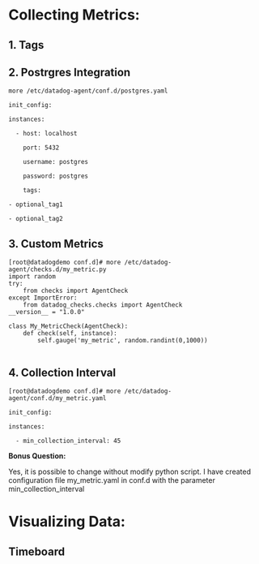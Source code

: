 # Collecting Metrics:

## 1. Tags

## 2. Postrgres Integration
```
more /etc/datadog-agent/conf.d/postgres.yaml

init_config:

instances:

  - host: localhost
  
    port: 5432
    
    username: postgres
    
    password: postgres
    
    tags:
    
- optional_tag1
      
- optional_tag2
```

## 3. Custom Metrics
```
[root@datadogdemo conf.d]# more /etc/datadog-agent/checks.d/my_metric.py
import random
try:
    from checks import AgentCheck
except ImportError:
    from datadog_checks.checks import AgentCheck
__version__ = "1.0.0"

class My_MetricCheck(AgentCheck):
    def check(self, instance):
        self.gauge('my_metric', random.randint(0,1000))


```
## 4. Collection Interval
```
[root@datadogdemo conf.d]# more /etc/datadog-agent/conf.d/my_metric.yaml

init_config:

instances:

  - min_collection_interval: 45

```
**Bonus Question:**

Yes, it is possible to change without modify python script. I have created configuration file my_metric.yaml in conf.d with the parameter min_collection_interval
      
# Visualizing Data:

## Timeboard 

